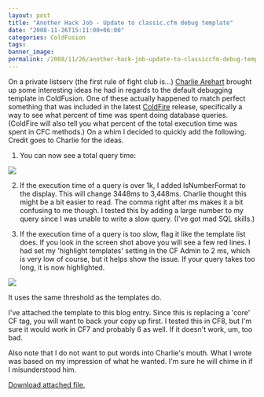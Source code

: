 ```yaml
---
layout: post
title: "Another Hack Job - Update to classic.cfm debug template"
date: "2008-11-26T15:11:00+06:00"
categories: ColdFusion 
tags: 
banner_image: 
permalink: /2008/11/26/another-hack-job-update-to-classiccfm-debug-template
---
```


On a private listserv (the first rule of fight club is...) <a href="http://www.carehart.org">Charlie Arehart</a> brought up some interesting ideas he had in regards to the default debugging template in ColdFusion. One of these actually happened to match perfect something that was included in the latest <a href="http://coldfire.riaforge.org">ColdFire</a> release, specifically a way to see what percent of time was spent doing database queries. (ColdFire will also tell you what percent of the total execution time was spent in CFC methods.) On a whim I decided to quickly add the following. Credit goes to Charlie for the ideas.
<!--more-->
1) You can now see a total query time:

<img src="https://static.raymondcamden.com/images/cfjedi/Picture 212.png">

2) If the execution time of a query is over 1k, I added lsNumberFormat to the display. This will change 3448ms to 3,448ms. Charlie thought this might be a bit easier to read. The comma right after ms makes it a bit confusing to me though. I tested this by adding a large number to my query since I was unable to write a slow query. (I've got mad SQL skills.)

3) If the execution time of a query is too slow, flag it like the template list does. If you look in the screen shot above you will see a few red lines. I had set my 'highlight templates' setting in the CF Admin to 2 ms, which is very low of course, but it helps show the issue. If your query takes too long, it is now highlighted.

<img src="https://static.raymondcamden.com/images/cfjedi/Picture 312.png">

It uses the same threshold as the templates do. 

I've attached the template to this blog entry. Since this is replacing a 'core' CF tag, you will want to back your copy up first. I tested this in CF8, but I'm sure it would work in CF7 and probably 6 as well. If it doesn't work, um, too bad.

Also note that I do not want to put words into Charlie's mouth. What I wrote was based on my impression of what he wanted. I'm sure he will chime in if I misunderstood him.<p><a href='/enclosures/classic.cfm.zip'>Download attached file.</a></p>